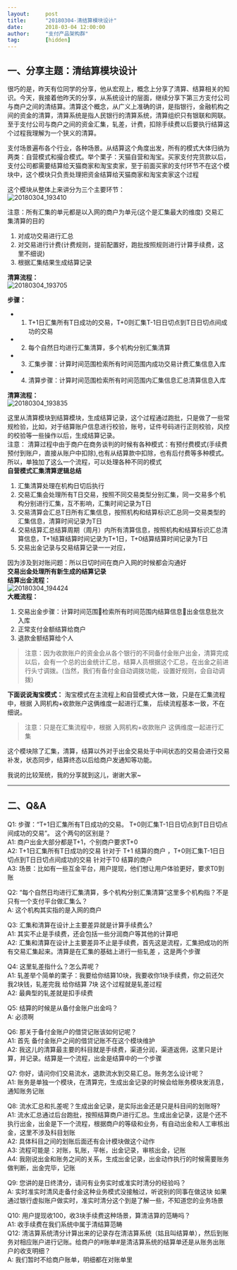 ```yaml
---  
layout:     post   
title:      "20180304-清结算模块设计"  
date:       2018-03-04 12:00:00  
author:     "支付产品架构群"  
tag:		[hidden]   
--- 
```


## 一、分享主题：清结算模块设计

很巧的是，昨天有位同学的分享，他从宏观上，概念上分享了清算、结算相关的知识。今天，我接着他昨天的分享，从系统设计的层面，继续分享下第三方支付公司与商户之间的清结算。清算这个概念，从广义上准确的讲，是指银行，金融机构之间的资金的清算，清算系统是指人民银行的清算系统，清算组织只有银联和网联。至于支付公司与商户之间的资金汇集，轧差，计费，扣除手续费以后要执行结算这个过程我理解为一个狭义的清算。   

支付场景遍布各个行业，各种场景。从结算这个角度出发，所有的模式大体归纳为两类：自营模式和撮合模式。举个栗子：天猫自营和淘宝。买家支付完货款以后，支付公司都需要结算给天猫商家和淘宝卖家，至于前面买家的支付环节不在这个模块中，这个模块只负责处理把资金结算给天猫商家和淘宝卖家这个过程   

这个模块从整体上来讲分为三个主要环节：   
![20180304_193410](http://static.cocolian.cn/img/201803/20180304_193410.png)

注意：所有汇集的单元都是以入网的商户为单元(这个是汇集最大的维度)
交易汇集清算的目的    
1. 对成功交易进行汇总 
2. 对交易进行计费(计费规则，提前配置好，跑批按照规则进行计算手续费，这里不细说)  
3. 根据汇集结果生成结算记录

**清算流程：**   
![20180304_193705](http://static.cocolian.cn/img/201803/20180304_193705.png)

**步骤：** 
- 1. T+1日汇集所有T日成功的交易，T+0则汇集T-1日日切点到T日日切点间成功的交易 
- 2. 每个自然日均进行汇集清算，多个机构分别汇集清算 
- 3. 汇集步骤：计算时间范围检索所有时间范围内成功交易计费汇集信息入库 
- 4. 清算步骤：计算时间范围检索所有时间范围内汇集信息汇总清算信息入库

**清算流程：**   
![20180304_193835](http://static.cocolian.cn/img/201803/20180304_193835.png)

这里从清算模块到结算模块，生成结算记录，这个过程通过跑批，只是做了一些常规检验，比如，对于结算账户信息进行校验，账号，证件号码进行正则校验，风控的校验等一些操作以后，生成结算记录。   
注意： 清算过程中由于商户在商务谈判的时候有各种模式：有预付费模式(手续费预付到账户，直接从账户中扣除),也有从结算款中扣除，也有后付费等多种模式。   
所以，单独加了这么一个流程，可以处理各种不同的模式   
**自营模式汇集清算逻辑总结** 
1. 汇集清算处理在机构日切后执行 
2. 交易汇集会处理所有T日交易，按照不同交易类型分别汇集，同一交易多个机构分别进行汇集，互不影响，汇集时间记录为T日 
3. 交易清算会汇总T日所有汇集信息，按照机构和结算标识汇总同一交易类型的汇集信息，清算时间记录为T日 
4. 交易结算汇总结算周期（周月）内所有清算信息，按照机构和结算标识汇总清算信息，T+1结算结算时间记录为T+1日，T+0结算结算时间记录为T日 
5. 交易出金记录与交易结算记录一一对应，

因为涉及到对账问题：所以日切时间在商户入网的时候都会沟通好   
**交易出金处理所有新生成的结算记录**   
**结算出金流程：**   
![20180304_194424](http://static.cocolian.cn/img/201803/20180304_194424.png)   
**大概流程：**
1. 交易出金步骤：计算时间范围检索所有时间范围内结算信息出金信息批次入库 
2. 正常支付金额结算给商户 
3. 退款金额结算给个人

> 注意：因为收款账户的资金会从各个银行的不同备付金账户出金，清算完成以后，会有一个总的出金统计汇总，结算人员根据这个汇总，在出金之前进行头寸调拨。(当然，我们有备付金自动调拨功能，设置好规则，会自动调拨)

**下面说说淘宝模式：**    淘宝模式在主流程上和自营模式大体一致，只是在汇集流程中，根据 入网机构+收款账户这俩维度一起进行汇集， 后续流程基本一致，不在细说。   
> 注意：只是在汇集流程中，根据 入网机构+收款账户 这俩维度一起进行汇集

这个模块除了汇集，清算，结算以外对于出金交易处于中间状态的交易会进行交易补发，状态同步，结算终态以后给商户发通知等功能。   

我说的比较笼统，我的分享就到这儿，谢谢大家~   

---

## 二、Q&A
Q1: 步骤：“T+1日汇集所有T日成功的交易。 T+0则汇集T-1日日切点到T日日切点间成功的交易”。 这个两句的区别是？   
A1: 商户出金大部分都是T+1，个别商户要求T+0   
A2: T+1日汇集所有T日成功的交易 针对于 T+1 结算的商户 ，T+0则汇集T-1日日切点到T日日切点间成功的交易 针对于T0 结算的商户   
A3: 场景：比如有一些互金平台，用户提现，他们想让用户体验更好，要求T0到账   

Q2: “每个自然日均进行汇集清算，多个机构分别汇集清算”这里多个机构指？不是只有一个支付平台做汇集么？   
A: 这个机构其实指的是入网的商户   

Q3: 汇集和清算在设计上主要差异就是计算手续费么?   
A1: 其实不止是手续费，还会包括一些分润商户等其他的计算吧   
A2: 汇集和清算在设计上主要差异不止是手续费，首先这是流程，汇集把成功的所有交易汇集起来。清算是在汇集的基础上进行一些轧差 ，这是两个步骤   

Q4: 这里轧差指什么？怎么弄呢？   
A1: 轧差举个简单的栗子：我要给你结算10块，我要收你1块手续费，你之前还欠我2块钱，轧差完我 给你结算 7块
这个过程就是轧差过程   
A2: 最典型的轧差就是扣手续费   

Q5: 结算的时候是从备付金账户出金吗？   
A: 必须啊   

Q6: 那关于备付金账户的借贷记账该如何记呢？   
A1: 首先 备付金账户之间的借贷记账不在这个模块维护   
A2: 我这儿的清算最主要的科目就是手续费，渠道分润，渠道返佣，这里只是计算，并记录。结算是一个流程，出金是结算中的一个步骤   

Q7: 你好，请问你们交易流水，退款流水到交易汇总。账务怎么设计呢？   
A1: 账务是单独一个模块，在清算完，生成出金记录的时候会给账务模块发消息，通知账务记账   

Q8: 流水汇总和扎差呢？生成出金记录，是实际出金还是只是科目间的划账呀?   
A1: 流水汇总通过后台跑批，按照结算商户进行汇总。生成出金记录，这是个还不执行出金，出金是下一个流程，根据商户的等级和业务，有自动出金和人工审核出金，这里不涉及科目划账   
A2: 具体科目之间的划账后面还有会计模块做这个动作   
A3: 流程可能是：对账，轧账，平帐，出金记录，审核出金，记账   
A4: 我刚说出金和账务之间的关系，生成出金记录，出金动作执行的时候需要账务做判断，出金完毕，记账   

Q9: 您讲的是日终清分，请问有业务实时或准实时清分的经验吗？   
A: 实时准实时清风走备付金这种业务模式没接触过，听说别的同事在做这块
如果通过银行虚拟账户做实时，准实时清分这个到是了解一些，不知道您的业务场景   

Q10: 用户提现收100，收3块手续费这种场景，算清洁算的范畴吗？   
A1: 收手续费在我们系统中属于清结算范畴   
Q12: 清洁算系统清分计算出来的记录存在清洁算系统（姑且叫结算单），然后到账务对相应账户进行记账。给商户的#账单#是清洁算系统的结算单还是从账务出账户的收支明细？   
A: 我们暂时不给商户账单，明细都在对账单里   